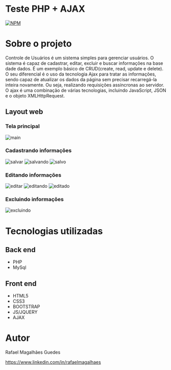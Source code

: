 # Teste PHP + AJAX
[![NPM](https://img.shields.io/npm/l/react)](https://github.com/rafaelmagalhaesguedes/controle-de-usuarios-php-ajax/blob/main/LICENSE) 

# Sobre o projeto

Controle de Usuários é um sistema simples para gerenciar usuários. O sistema é capaz de cadastrar, editar, excluir e buscar informações na base dade dados. É um exemplo básico de CRUD(create, read, update e delete). O seu diferencial é o uso da tecnologia Ajax para tratar as informações, sendo
capaz de atualizar os dados da página sem precisar recarregá-la inteira novamente. Ou seja,
realizando requisições assíncronas ao servidor. O ajax é uma combinação de várias tecnologias, incluindo JavaScript, JSON e o objeto XMLHttpRequest.

## Layout web
### Tela principal
![main](https://github.com/rafaelmagalhaesguedes/controle-de-usuarios-php-ajax/assets/8412507/8ec0b1f4-fa73-4072-bd66-8c3a9fec2444)

### Cadastrando informações
![salvar](https://github.com/rafaelmagalhaesguedes/controle-de-usuarios-php-ajax/assets/8412507/fdfddba6-52ed-47ba-950a-f105b4e4b3d9)
![salvando](https://github.com/rafaelmagalhaesguedes/controle-de-usuarios-php-ajax/assets/8412507/9268f122-a728-4f23-891e-d4e9ba808b1f)
![salvo](https://github.com/rafaelmagalhaesguedes/controle-de-usuarios-php-ajax/assets/8412507/8892eecc-9f23-4002-bdea-8517af492e1a)

### Editando informações
![editar](https://github.com/rafaelmagalhaesguedes/controle-de-usuarios-php-ajax/assets/8412507/13af8e73-a31a-443a-9450-0ff0a5a239a6)
![editando](https://github.com/rafaelmagalhaesguedes/controle-de-usuarios-php-ajax/assets/8412507/07570555-a279-4f91-8183-5cf841038bb1)
![editado](https://github.com/rafaelmagalhaesguedes/controle-de-usuarios-php-ajax/assets/8412507/15b95442-51c2-4f78-9f92-a69d759b6faa)

### Excluindo informações
![excluindo](https://github.com/rafaelmagalhaesguedes/controle-de-usuarios-php-ajax/assets/8412507/b79393b6-bb93-4707-bd71-b8eca1a300ca)

# Tecnologias utilizadas

## Back end
- PHP
- MySql

## Front end
- HTML5
- CSS3
- BOOTSTRAP
- JS/JQUERY
- AJAX

# Autor

Rafael Magalhães Guedes

https://www.linkedin.com/in/rafaelmagalhaes
